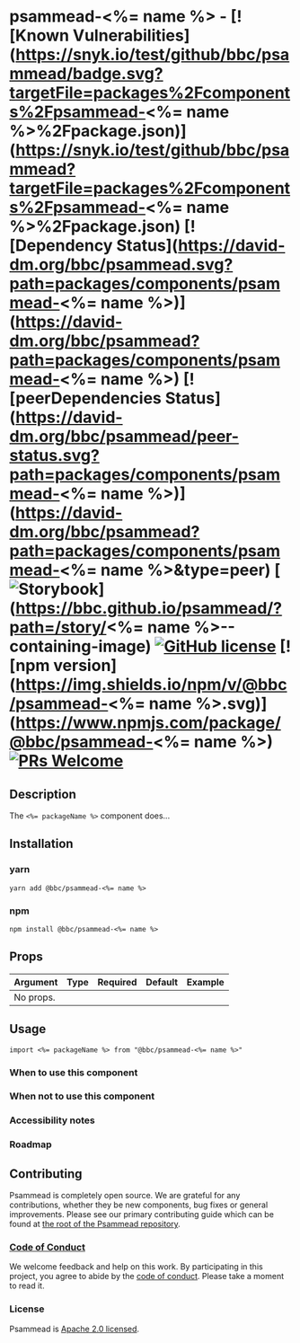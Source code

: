 # psammead-<%= name %> - [![Known Vulnerabilities](https://snyk.io/test/github/bbc/psammead/badge.svg?targetFile=packages%2Fcomponents%2Fpsammead-<%= name %>%2Fpackage.json)](https://snyk.io/test/github/bbc/psammead?targetFile=packages%2Fcomponents%2Fpsammead-<%= name %>%2Fpackage.json) [![Dependency Status](https://david-dm.org/bbc/psammead.svg?path=packages/components/psammead-<%= name %>)](https://david-dm.org/bbc/psammead?path=packages/components/psammead-<%= name %>) [![peerDependencies Status](https://david-dm.org/bbc/psammead/peer-status.svg?path=packages/components/psammead-<%= name %>)](https://david-dm.org/bbc/psammead?path=packages/components/psammead-<%= name %>&type=peer) [![Storybook](https://raw.githubusercontent.com/storybooks/brand/master/badge/badge-storybook.svg?sanitize=true)](https://bbc.github.io/psammead/?path=/story/<%= name %>--containing-image) [![GitHub license](https://img.shields.io/badge/license-Apache%202.0-blue.svg)](https://github.com/bbc/psammead/blob/latest/LICENSE) [![npm version](https://img.shields.io/npm/v/@bbc/psammead-<%= name %>.svg)](https://www.npmjs.com/package/@bbc/psammead-<%= name %>) [![PRs Welcome](https://img.shields.io/badge/PRs-welcome-brightgreen.svg)](https://github.com/bbc/psammead/blob/latest/CONTRIBUTING.md)

## Description

The `<%= packageName %>` component does...

## Installation

### yarn
`yarn add @bbc/psammead-<%= name %>`

### npm
`npm install @bbc/psammead-<%= name %>`

## Props

| Argument  | Type | Required | Default | Example |
| --------- | ---- | -------- | ------- | ------- |
| No props. |      |          |         |         |

## Usage

<!-- Description of the component usage -->

```
import <%= packageName %> from "@bbc/psammead-<%= name %>"
```

### When to use this component

<!-- Description of the where the component can be used -->

### When not to use this component

<!-- Description of the where the component shouldn't can be used -->

### Accessibility notes

<!-- Information about accessibility for this component -->

### Roadmap

<!-- Known future changes of the component -->

## Contributing

Psammead is completely open source. We are grateful for any contributions, whether they be new components, bug fixes or general improvements. Please see our primary contributing guide which can be found at [the root of the Psammead repository](https://github.com/bbc/psammead/blob/latest/CONTRIBUTING.md).

### [Code of Conduct](https://github.com/bbc/psammead/blob/latest/CODE_OF_CONDUCT.md)

We welcome feedback and help on this work. By participating in this project, you agree to abide by the [code of conduct](https://github.com/bbc/psammead/blob/latest/CODE_OF_CONDUCT.md). Please take a moment to read it.

### License

Psammead is [Apache 2.0 licensed](https://github.com/bbc/psammead/blob/latest/LICENSE).
